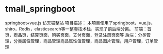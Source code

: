 # tmall_springboot
springboot+vue.js 仿天猫整站
项目描述： 
  本项目使用了springboot，vue.js，shiro，Redis，elasticsearch等一整套技术栈，实现了前后端分离。
  前端：首页，商品页，结算页面，购买页面，支付页面，登录注册页面等
  后端：分类管理，分类属性管理，商品管理商品属性值管理，商品图片管理，用户管理，订单管理
